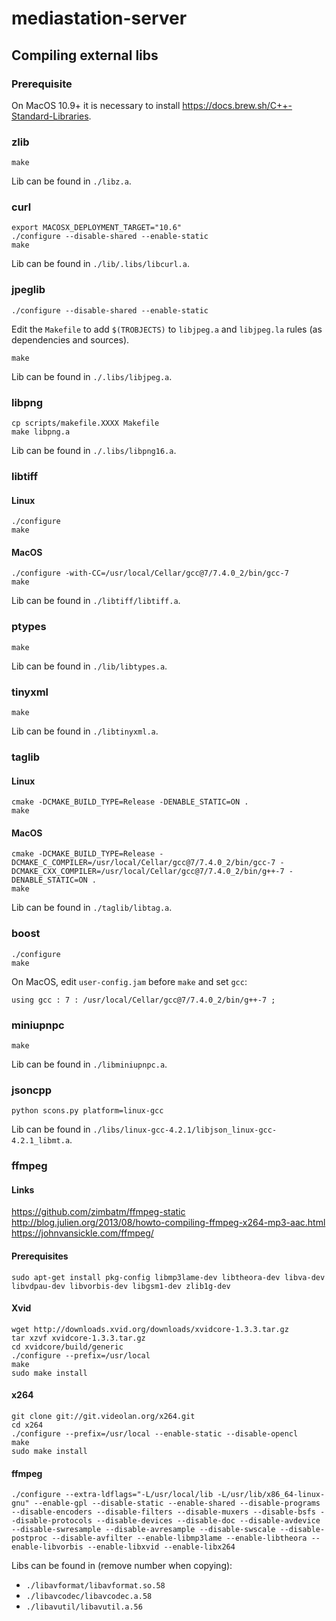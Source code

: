 # mediastation-server

## Compiling external libs

### Prerequisite

On MacOS 10.9+ it is necessary to install https://docs.brew.sh/C++-Standard-Libraries.

### zlib
```
make
```
Lib can be found in `./libz.a`.


### curl
```
export MACOSX_DEPLOYMENT_TARGET="10.6"
./configure --disable-shared --enable-static
make
```
Lib can be found in `./lib/.libs/libcurl.a`.

### jpeglib
```
./configure --disable-shared --enable-static
```
Edit the `Makefile` to add `$(TROBJECTS)` to `libjpeg.a` and `libjpeg.la` rules (as dependencies and sources).
```
make
```
Lib can be found in `./.libs/libjpeg.a`.

### libpng
```
cp scripts/makefile.XXXX Makefile
make libpng.a
```
Lib can be found in `./.libs/libpng16.a`.

### libtiff

#### Linux
```
./configure
make
```
#### MacOS
```
./configure -with-CC=/usr/local/Cellar/gcc@7/7.4.0_2/bin/gcc-7
make
```
Lib can be found in `./libtiff/libtiff.a`.

### ptypes
```
make
```
Lib can be found in `./lib/libtypes.a`.

### tinyxml
```
make
```
Lib can be found in `./libtinyxml.a`.

### taglib

#### Linux
```
cmake -DCMAKE_BUILD_TYPE=Release -DENABLE_STATIC=ON .
make
```

#### MacOS
```
cmake -DCMAKE_BUILD_TYPE=Release -DCMAKE_C_COMPILER=/usr/local/Cellar/gcc@7/7.4.0_2/bin/gcc-7 -DCMAKE_CXX_COMPILER=/usr/local/Cellar/gcc@7/7.4.0_2/bin/g++-7 -DENABLE_STATIC=ON .
make
```

Lib can be found in `./taglib/libtag.a`.

### boost
```
./configure
make
```

On MacOS, edit `user-config.jam` before `make` and set `gcc`:
```
using gcc : 7 : /usr/local/Cellar/gcc@7/7.4.0_2/bin/g++-7 ;
```


### miniupnpc
```
make
```
Lib can be found in `./libminiupnpc.a`.

### jsoncpp
```
python scons.py platform=linux-gcc
```
Lib can be found in `./libs/linux-gcc-4.2.1/libjson_linux-gcc-4.2.1_libmt.a`.

### ffmpeg

#### Links

https://github.com/zimbatm/ffmpeg-static
http://blog.julien.org/2013/08/howto-compiling-ffmpeg-x264-mp3-aac.html
https://johnvansickle.com/ffmpeg/

#### Prerequisites
```
sudo apt-get install pkg-config libmp3lame-dev libtheora-dev libva-dev libvdpau-dev libvorbis-dev libgsm1-dev zlib1g-dev
```

#### Xvid
```
wget http://downloads.xvid.org/downloads/xvidcore-1.3.3.tar.gz
tar xzvf xvidcore-1.3.3.tar.gz
cd xvidcore/build/generic
./configure --prefix=/usr/local
make
sudo make install
```

#### x264
```
git clone git://git.videolan.org/x264.git
cd x264
./configure --prefix=/usr/local --enable-static --disable-opencl
make
sudo make install
```

#### ffmpeg
```
./configure --extra-ldflags="-L/usr/local/lib -L/usr/lib/x86_64-linux-gnu" --enable-gpl --disable-static --enable-shared --disable-programs --disable-encoders --disable-filters --disable-muxers --disable-bsfs --disable-protocols --disable-devices --disable-doc --disable-avdevice --disable-swresample --disable-avresample --disable-swscale --disable-postproc --disable-avfilter --enable-libmp3lame --enable-libtheora --enable-libvorbis --enable-libxvid --enable-libx264
```
Libs can be found in (remove number when copying):
  - `./libavformat/libavformat.so.58` 
  - `./libavcodec/libavcodec.a.58`
  - `./libavutil/libavutil.a.56`
  

